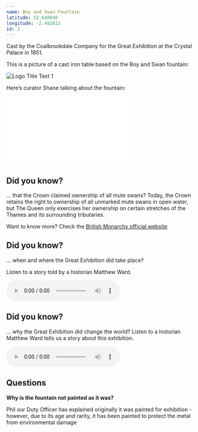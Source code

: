 ```yaml
---
name: Boy and Swan Fountain
latitude: 52.640046
longitude: -2.492812
id: 2
---
```


Cast by the Coalbrookdale Company for the Great Exhibition at the Crystal Palace in 1851.

This is a picture of a cast iron table based on the Boy and Swan fountain:

![](/images/historic-photos/boy_and_swan.jpg "Logo Title Text 1")

Here’s curator Shane talking about the fountain:

<iframe width="320" height="180" src="//www.youtube.com/embed/aaXTnWDJPdA?rel=0" frameborder="0" allowfullscreen></iframe>

## Did you know?

... that the Crown claimed ownership of all mute swans? Today, the Crown retains the right to ownership of all unmarked mute swans in open water, but The Queen only exercises her ownership on certain stretches of the Thames and its surrounding tributaries. 

Want to know more? Check the [British Monarchy official website](http://www.royal.gov.uk/royaleventsandceremonies/swanupping/swanupping.aspx)

## Did you know?
... when and where the Great Exhibition did take place?

Listen to a story told by a historian Matthew Ward. 

<audio controls>
    <source src="/audio/Great-Exhibition.mp3" title="Great Exhibition 1">
</audio>

## Did you know?
... why the Great Exhibition did change the world?
Listen to a historian Matthew Ward tells us a story about this exhibition. 

<audio controls>
    <source src="/audio/Great-Exhibition2.mp3" title="Great Exhibition 2">
</audio>

## Questions

**Why is the fountain not painted as it was?**

Phil our Duty Officer has explained originally it was painted for exhibition - however, due to its age and rarity, it has been painted to protect the metal from environmental damage
